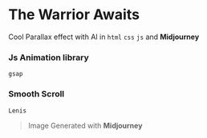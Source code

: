 # The Warrior Awaits
Cool Parallax effect with AI in `html` `css` `js` and **Midjourney**

### Js Animation library
`gsap` 

### Smooth Scroll
`Lenis`

> Image Generated with **Midjourney**